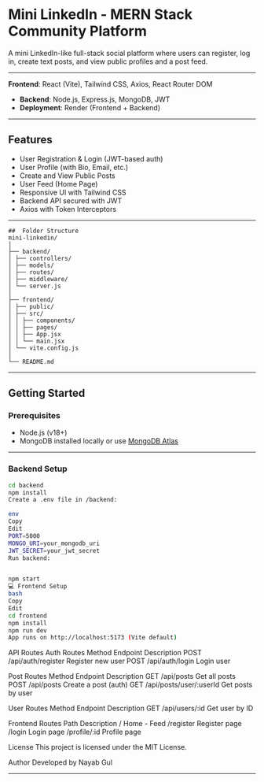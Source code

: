 #  Mini LinkedIn - MERN Stack Community Platform

A mini LinkedIn-like full-stack social platform where users can register, log in, create text posts, and view public profiles and a post feed.

---

**Frontend**: React (Vite), Tailwind CSS, Axios, React Router DOM
- **Backend**: Node.js, Express.js, MongoDB, JWT
- **Deployment**: Render (Frontend + Backend)

---

##  Features

-  User Registration & Login (JWT-based auth)
-  User Profile (with Bio, Email, etc.)
-  Create and View Public Posts
-  User Feed (Home Page)
-  Responsive UI with Tailwind CSS
-  Backend API secured with JWT
-  Axios with Token Interceptors

---


```
##  Folder Structure
mini-linkedin/
│
├── backend/
│ ├── controllers/
│ ├── models/
│ ├── routes/
│ ├── middleware/
│ └── server.js
│
├── frontend/
│ ├── public/
│ ├── src/
│ │ ├── components/
│ │ ├── pages/
│ │ ├── App.jsx
│ │ └── main.jsx
│ └── vite.config.js
│
└── README.md
```
---

##  Getting Started

###  Prerequisites

- Node.js (v18+)
- MongoDB installed locally or use [MongoDB Atlas](https://www.mongodb.com/cloud/atlas)

---

###  Backend Setup

```bash
cd backend
npm install
Create a .env file in /backend:

env
Copy
Edit
PORT=5000
MONGO_URI=your_mongodb_uri
JWT_SECRET=your_jwt_secret
Run backend:
```

```bash

npm start
💻 Frontend Setup
bash
Copy
Edit
cd frontend
npm install
npm run dev
App runs on http://localhost:5173 (Vite default)
```
 API Routes
Auth Routes
Method	Endpoint	Description
POST	/api/auth/register	Register new user
POST	/api/auth/login	Login user

Post Routes
Method	Endpoint	Description
GET	/api/posts	Get all posts
POST	/api/posts	Create a post (auth)
GET	/api/posts/user/:userId	Get posts by user

User Routes
Method	Endpoint	Description
GET	/api/users/:id	Get user by ID

 Frontend Routes
Path	Description
/	Home - Feed
/register	Register page
/login	Login page
/profile/:id	Profile page

 

 License
This project is licensed under the MIT License.


 Author
Developed by Nayab Gul



---




